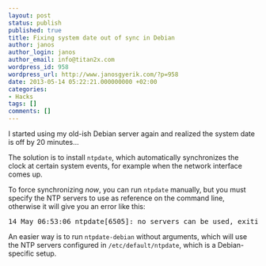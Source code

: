 ```yaml
---
layout: post
status: publish
published: true
title: Fixing system date out of sync in Debian
author: janos
author_login: janos
author_email: info@titan2x.com
wordpress_id: 958
wordpress_url: http://www.janosgyerik.com/?p=958
date: 2013-05-14 05:22:21.000000000 +02:00
categories:
- Hacks
tags: []
comments: []
---
```

I started using my old-ish Debian server again and realized the system date is off by 20 minutes...

The solution is to install <code>ntpdate</code>, which automatically synchronizes the clock at certain system events, for example when the network interface comes up.

To force synchronizing <em>now</em>, you can run <code>ntpdate</code> manually, but you must specify the NTP servers to use as reference on the command line, otherwise it will give you an error like this:
<pre>14 May 06:53:06 ntpdate[6505]: no servers can be used, exiting</pre>
An easier way is to run <code>ntpdate-debian</code> without arguments, which will use the NTP servers configured in <code>/etc/default/ntpdate</code>, which is a Debian-specific setup.
